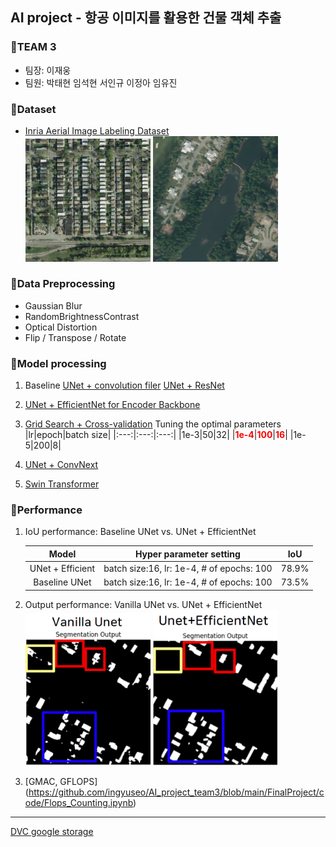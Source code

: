 ﻿## AI project - 항공 이미지를 활용한 건물 객체 추출

### :radio_button:TEAM 3
- 팀장: 이재웅
- 팀원: 박태현 임석현 서인규 이정아 임유진

### :radio_button:Dataset
- [Inria Aerial Image Labeling Dataset](https://www.kaggle.com/datasets/huanranye/inria-aerial-image-labeling-dataset/)  
  <img src="./img/data1.png" width="200" /> <img src="./img/data2.png" width="200" />
### :radio_button:Data Preprocessing
- Gaussian Blur
- RandomBrightnessContrast
- Optical Distortion
- Flip / Transpose / Rotate

### :radio_button:Model processing
1) Baseline
  [UNet + convolution filer](https://github.com/ingyuseo/AI_project_team3/blob/main/FinalProject/code/Baseline.ipynb)
  [UNet + ResNet](https://github.com/ingyuseo/AI_project_team3/blob/main/FinalProject/code/UnetVanila_UnetResnet_Week13.ipynb)
    
2) [UNet + EfficientNet for Encoder Backbone](https://github.com/ingyuseo/AI_project_team3/blob/main/FinalProject/code/Unet_efficientnet.ipynb)

3) [Grid Search + Cross-validation](https://github.com/ingyuseo/AI_project_team3/blob/main/FinalProject/code/GridsearchCV.ipynb)
  Tuning the optimal parameters
    |lr|epoch|batch size|
    |:---:|:---:|:---:|
    |1e-3|50|32|
    |<span style="color:red">**1e-4**</span>|<span style="color:red">**100**</span>|<span style="color:red">**16**</span>|
    |1e-5|200|8|

4) [UNet + ConvNext](https://github.com/ingyuseo/AI_project_team3/blob/main/FinalProject/code/Unet_ConvNext.ipynb)

5) [Swin Transformer](https://github.com/ingyuseo/AI_project_team3/blob/main/FinalProject/code/Upernet_Swin.ipynb)

### :radio_button:Performance
1) IoU performance: Baseline UNet vs. UNet + EfficientNet
   <!--<img src="./img/iou.png" width="600" /> -->
    |Model|Hyper parameter setting|IoU|
    |:---:|:---:|:---:|
    |UNet + Efficient|batch size:16, lr: 1e-4, # of epochs: 100|78.9%|
    |Baseline UNet|batch size:16, lr: 1e-4, # of epochs: 100|73.5%|
   
2) Output performance: Vanilla UNet vs. UNet + EfficientNet  
  <img src="./img/vanillaU.png" width="200" /> <img src="./img/Ueffi.png" width="200" />
   
3) [GMAC, GFLOPS] 
 (https://github.com/ingyuseo/AI_project_team3/blob/main/FinalProject/code/Flops_Counting.ipynb)


---
[DVC google storage](https://drive.google.com/drive/folders/11Jspj2-U19l0dgJj56GoSFkup0A0qjtV)
